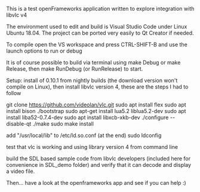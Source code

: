 This is a test openFrameworks application written to explore integration with libvlc v4

The environment used to edit and build is Visual Studio Code under Linux Ubuntu 18.04. The project can be ported very easily to Qt Creator if needed.

To compile open the VS workspace and press CTRL-SHIFT-B and use the launch options to run or debug

It is of course possible to build via terminal using make Debug or make Release, then make RunDebug (or RunRelease) to start.

Setup: install of 0.10.1 from nightly builds (the download version won't compile on Linux), then install libvlc version 4, these are the steps I had to follow

git clone https://github.com/videolan/vlc.git
sudo apt install flex
sudo apt install bison
./bootstrap 
sudo apt-get install lua5.2 liblua5.2-dev
sudo apt install liba52-0.7.4-dev
sudo apt install libxcb-xkb-dev
./configure --disable-qt
./make
sudo make install

add "/usr/local/lib" to /etc/ld.so.conf (at the end)
sudo ldconfig

test that vlc is working and using library version 4 from command line

build the SDL based sample code from libvlc developers (included here for convenience in SDL_demo folder) and verify that it can decode and display a video file.

Then... have a look at the openframeworks app and see if you can help :)
